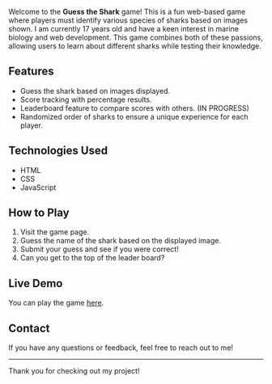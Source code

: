 
Welcome to the **Guess the Shark** game! This is a fun web-based game where players must identify various species of sharks based on images shown. I am currently 17 years old and have a keen interest in marine biology and web development. 
This game combines both of these passions, allowing users to learn about different sharks while testing their knowledge.

## Features
- Guess the shark based on images displayed.
- Score tracking with percentage results.
- Leaderboard feature to compare scores with others. (IN PROGRESS) 
- Randomized order of sharks to ensure a unique experience for each player.

## Technologies Used
- HTML
- CSS
- JavaScript

## How to Play
1. Visit the game page.
2. Guess the name of the shark based on the displayed image.
3. Submit your guess and see if you were correct!
4. Can you get to the top of the leader board? 

## Live Demo
You can play the game [here](https://Noobler28.github.io/Shark-Guesser).

## Contact
If you have any questions or feedback, feel free to reach out to me!

---

Thank you for checking out my project!

